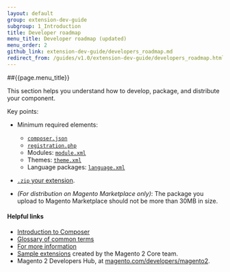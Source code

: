 ```yaml
---
layout: default
group: extension-dev-guide
subgroup: 1_Introduction
title: Developer roadmap
menu_title: Developer roadmap (updated)
menu_order: 2
github_link: extension-dev-guide/developers_roadmap.md
redirect_from: /guides/v1.0/extension-dev-guide/developers_roadmap.html
---
```


##{{page.menu_title}}


This section helps you understand how to develop, package, and distribute your component. 

Key points:

*	Minimum required elements:

	*	<a href="{{ site.gdeurl }}extension-dev-guide/composer-integration.html" target="_blank">`composer.json`</a> 
	*	<a href="{{ site.gdeurl }}extension-dev-guide/component-registration.html" target="_blank">`registration.php`</a> 
	*	Modules: <a href="{{ site.gdeurl }}extension-dev-guide/create_component.html">`module.xml`</a>
	*	Themes: <a href="{{ site.gdeurl }}frontend-dev-guide/themes/theme-create.html#fedg_create_theme_how-to_declare">`theme.xml`</a>
	*	Language packages: <a href="{{ site.gdeurl }}config-guide/cli/config-cli-subcommands-i18n.html#config-cli-subcommands-xlate-pack-meta-xml">`language.xml`</a>
*	<a href="{{ site.gdeurl }}extension-dev-guide/package_module.html" target="_blank">`.zip` your extension</a>.
*	*(For distribution on Magento Marketplace only)*: The package you upload to Magento Marketplace should not be more than 30MB in size.

#### Helpful links
*	<a href="{{ site.gdeurl }}mktpl-quickstart/intro-composer.html">Introduction to Composer</a>
*	<a href="{{ site.gdeurl }}mktpl-quickstart/intro-composer-gloss.html">Glossary of common terms</a>
*	<a href="{{ site.gdeurl }}mktpl-quickstart/intro-moreinfo.html">For more information</a>
*	<a href="https://github.com/magento/magento2-samples">Sample extensions</a> created by the Magento 2 Core team.
*	Magento 2 Developers Hub, at <a href="http://magento.com/developers/magento2">magento.com/developers/magento2</a>.